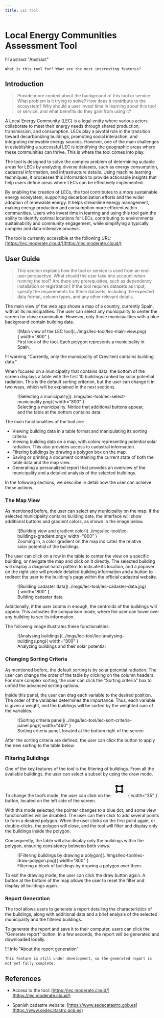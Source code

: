 ```yaml
---
title: LEC tool
---
```


# Local Energy Communities Assessment Tool

!!! abstract "Abstract"

    What is this tool for? What are the most interesting features?

## Introduction

> Provide more context about the background of this tool or service. What problem is it trying to solve? How does it contribute to the ecosystem? Why should a user invest time in learning about this tool or service, and what benefits do they gain from using it?

A Local Energy Community (LEC) is a legal entity where various actors collaborate to meet their energy needs through shared production, transmission, and consumption. LECs play a pivotal role in the transition toward decarbonizing buildings, promoting social interaction, and integrating renewable energy sources. However, one of the main challenges in establishing a successful LEC is identifying the geographic areas where these communities can thrive. This is where the tool comes into play.

The tool is designed to solve the complex problem of determining suitable areas for LECs by analyzing diverse datasets, such as energy consumption, cadastral information, and infrastructure details. Using machine learning techniques, it processes this information to provide actionable insights that help users define areas where LECs can be effectively implemented.

By enabling the creation of LECs, the tool contributes to a more sustainable energy ecosystem, supporting decarbonization efforts and the wider adoption of renewable energy. It helps streamline energy management, making energy production and consumption more efficient within communities. Users who invest time in learning and using this tool gain the ability to identify optimal locations for LECs, contributing to environmental sustainability and community engagement, while simplifying a typically complex and data-intensive process.

The tool is currently accessible at the following URL: [https://lec.moderate.cloud/](https://lec.moderate.cloud/)

## User Guide

> This section explains how the tool or service is used from an end-user perspective. What should the user take into account when running the tool? Are there any prerequisites, such as dependency installation or registration? If the tool requires datasets as input, specify the requirements for these datasets, including the expected data format, column types, and any other relevant details.

The main view of the web app shows a map of a country, currently Spain, with all its municipalities. The user can select any municipality to center the screen for close examination. However, only those municipalities with a blue background contain building data.

<figure markdown="span">
  ![Main view of the LEC tool](../imgs/lec-tool/lec-main-view.png){ width="800" }
  <figcaption>First look of the tool. Each polygon represents a municipality in Spain.</figcaption>
</figure>

!!! warning "Currently, only the municipality of Crevillent contains building data."

When focused on a municipality that contains data, the bottom of the screen displays a table with the first 10 buildings ranked by solar potential radiation. This is the default sorting criterion, but the user can change it in two ways, which will be explained in the next sections.

<figure markdown="span">
  ![Selecting a municipality](../imgs/lec-tool/lec-select-municipality.png){ width="800" }
  <figcaption>Selecting a municipality. Notice that additional buttons appear, and the table at the bottom contains data.</figcaption>
</figure>

The main functionalities of the tool are:

- Viewing building data in a table format and manipulating its sorting criteria.
- Viewing building data on a map, with colors representing potential solar radiation. This also provides access to cadastral information.
- Filtering buildings by drawing a polygon box on the map.
- Saving or printing a document containing the current state of both the table data and the map view.
- Generating a personalized report that provides an overview of the municipality and a detailed analysis of the selected buildings.

In the following sections, we describe in detail how the user can achieve these actions.

### The Map View

As mentioned before, the user can select any municipality on the map. If the selected municipality contains building data, the interface will show additional buttons and gradient colors, as shown in the image below.

<figure markdown="span">
  ![Building view and gradient color](../imgs/lec-tool/lec-buildings-gradient.png){ width="800" }
  <figcaption>Zooming in, a color gradient on the map indicates the relative solar potential of the buildings.</figcaption>
</figure>

The user can click on a row in the table to center the view on a specific building, or navigate the map and click on it directly. The selected building will display a diagonal hatch pattern to indicate its location, and a popover on the right side will provide detailed building information and a button to redirect the user to the building's page within the official cadastral website.

<figure markdown="span">
  ![Building cadaster data](../imgs/lec-tool/lec-cadaster-data.jpg){ width="800" }
  <figcaption>Building cadaster data</figcaption>
</figure>

Additionally, if the user zooms in enough, the centroids of the buildings will appear. This activates the comparison mode, where the user can hover over any building to see its information.

The following image illustrates these functionalities:

<figure markdown="span">
  ![Analysing buildings](../imgs/lec-tool/lec-analysing-buildings.png){ width="800" }
  <figcaption>Analyzing buildings and their solar potential</figcaption>
</figure>

### Changing Sorting Criteria

As mentioned before, the default sorting is by solar potential radiation. The user can change the order of the table by clicking on the column headers. For more complex sorting, the user can click the "Sorting criteria" box to unfold the advanced sorting options.

Inside this panel, the user can drag each variable to the desired position. The order of the variables determines the importance. Thus, each variable is given a weight, and the buildings will be sorted by the weighted sum of the variables.

<figure markdown="span">
  ![Sorting criteria panel](../imgs/lec-tool/lec-sort-criteria-panel.png){ width="460" }
  <figcaption>Sorting criteria panel, located at the bottom right of the screen</figcaption>
</figure>

After the sorting criteria are defined, the user can click the button to apply the new sorting to the table below.

### Filtering Buildings

One of the key features of the tool is the filtering of buildings. From all the available buildings, the user can select a subset by using the draw mode.

To change the tool’s mode, the user can click on the ![Draw button](../imgs/lec-tool/lec-draw-button.png){ width="35" } button, located on the left side of the screen.

With this mode selected, the pointer changes to a blue dot, and some view functionalities will be disabled. The user can then click to add several points to form a desired polygon. When the user clicks on the first point again, or double-clicks, the polygon will close, and the tool will filter and display only the buildings inside the polygon.

Consequently, the table will also display only the buildings within the polygon, ensuring consistency between both views.

<figure markdown="span">
  ![Filtering buildings by drawing a polygon](../imgs/lec-tool/lec-draw-polygon.png){ width="800" }
  <figcaption>Filtering a block of buildings by drawing a polygon over them.</figcaption>
</figure>

To exit the drawing mode, the user can click the draw button again. A button at the bottom of the map allows the user to reset the filter and display all buildings again.

### Report Generation

The tool allows users to generate a report detailing the characteristics of the buildings, along with additional data and a brief analysis of the selected municipality and the filtered buildings.

To generate the report and save it to their computer, users can click the "Generate report" button. In a few seconds, the report will be generated and downloaded locally.

!!! info "About the report generation"

    This feature is still under development, so the generated report is not yet fully complete.

## References

- Access to the tool: [https://lec.moderate.cloud/](https://lec.moderate.cloud/)

- Spanish cadastre website: [https://www.sedecatastro.gob.es](https://www.sedecatastro.gob.es)
